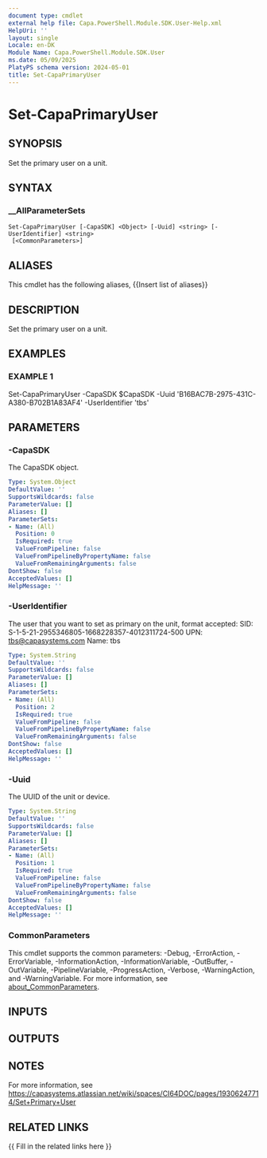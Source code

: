 ```yaml
---
document type: cmdlet
external help file: Capa.PowerShell.Module.SDK.User-Help.xml
HelpUri: ''
layout: single
Locale: en-DK
Module Name: Capa.PowerShell.Module.SDK.User
ms.date: 05/09/2025
PlatyPS schema version: 2024-05-01
title: Set-CapaPrimaryUser
---
```


# Set-CapaPrimaryUser

## SYNOPSIS

Set the primary user on a unit.

## SYNTAX

### __AllParameterSets

```
Set-CapaPrimaryUser [-CapaSDK] <Object> [-Uuid] <string> [-UserIdentifier] <string>
 [<CommonParameters>]
```

## ALIASES

This cmdlet has the following aliases,
  {{Insert list of aliases}}

## DESCRIPTION

Set the primary user on a unit.

## EXAMPLES

### EXAMPLE 1

Set-CapaPrimaryUser -CapaSDK $CapaSDK -Uuid 'B16BAC7B-2975-431C-A380-B702B1A83AF4' -UserIdentifier 'tbs'

## PARAMETERS

### -CapaSDK

The CapaSDK object.

```yaml
Type: System.Object
DefaultValue: ''
SupportsWildcards: false
ParameterValue: []
Aliases: []
ParameterSets:
- Name: (All)
  Position: 0
  IsRequired: true
  ValueFromPipeline: false
  ValueFromPipelineByPropertyName: false
  ValueFromRemainingArguments: false
DontShow: false
AcceptedValues: []
HelpMessage: ''
```

### -UserIdentifier

The user that you want to set as primary on the unit, format accepted:
	SID: S-1-5-21-2955346805-1668228357-4012311724-500
	UPN: tbs@capasystems.com
	Name: tbs

```yaml
Type: System.String
DefaultValue: ''
SupportsWildcards: false
ParameterValue: []
Aliases: []
ParameterSets:
- Name: (All)
  Position: 2
  IsRequired: true
  ValueFromPipeline: false
  ValueFromPipelineByPropertyName: false
  ValueFromRemainingArguments: false
DontShow: false
AcceptedValues: []
HelpMessage: ''
```

### -Uuid

The UUID of the unit or device.

```yaml
Type: System.String
DefaultValue: ''
SupportsWildcards: false
ParameterValue: []
Aliases: []
ParameterSets:
- Name: (All)
  Position: 1
  IsRequired: true
  ValueFromPipeline: false
  ValueFromPipelineByPropertyName: false
  ValueFromRemainingArguments: false
DontShow: false
AcceptedValues: []
HelpMessage: ''
```

### CommonParameters

This cmdlet supports the common parameters: -Debug, -ErrorAction, -ErrorVariable,
-InformationAction, -InformationVariable, -OutBuffer, -OutVariable, -PipelineVariable,
-ProgressAction, -Verbose, -WarningAction, and -WarningVariable. For more information, see
[about_CommonParameters](https://go.microsoft.com/fwlink/?LinkID=113216).

## INPUTS

## OUTPUTS

## NOTES

For more information, see https://capasystems.atlassian.net/wiki/spaces/CI64DOC/pages/19306247714/Set+Primary+User


## RELATED LINKS

{{ Fill in the related links here }}

